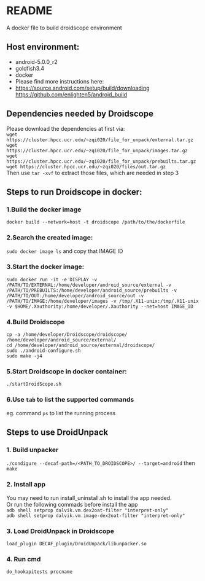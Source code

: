 # README
A docker file to build droidscope environment  
## Host environment:  
* android-5.0.0_r2  
* goldfish3.4  
* docker  
* Please find more instructions here:  
* https://source.android.com/setup/build/downloading  
 https://github.com/enlighten5/android_build  
## Dependencies needed by Droidscope  
Please download the dependencies at first via:  
`wget https://cluster.hpcc.ucr.edu/~zqi020/file_for_unpack/external.tar.gz`  
`wget https://cluster.hpcc.ucr.edu/~zqi020/file_for_unpack/images.tar.gz`  
`wget https://cluster.hpcc.ucr.edu/~zqi020/file_for_unpack/prebuilts.tar.gz`  
`wget https://cluster.hpcc.ucr.edu/~zqi020/files/out.tar.gz`  
Then use `tar -xvf`  to extract those files, which are needed in step 3  

## Steps to run Droidscope in docker:
### 1.Build the docker image
`docker build --network=host -t droidscope /path/to/the/dockerfile`
### 2.Search the created image:
`sudo docker image ls`
and copy that IMAGE ID
### 3.Start the docker image:
`sudo docker run -it -e DISPLAY -v /PATH/TO/EXTERNAL:/home/developer/android_source/external -v /PATH/TO/PREBUILTS:/home/developer/android_source/prebuilts -v /PATH/TO/OUT:/home/developer/android_source/out -v /PATH/TO/IMAGE:/home/developer/images -v /tmp/.X11-unix:/tmp/.X11-unix -v $HOME/.Xauthority:/home/developer/.Xauthority --net=host IMAGE_ID`
### 4.Build Droidscope  
`cp -a /home/developer/Droidscope/droidscope/ /home/developer/android_source/external/`  
`cd /home/developer/android_source/external/droidscope/`  
`sudo ./android-configure.sh`  
`sudo make -j4`  

### 5.Start Droidscope in docker container:
`./startDroidScope.sh`
### 6.Use `tab` to list the supported commands  
eg. command `ps` to list the running process
## Steps to use DroidUnpack
### 1. Build unpacker
`./condigure --decaf-path=/<PATH_TO_DROIDSCOPE>/ --target=android` then `make`  
### 2. Install app  
You may need to run install_uninstall.sh to install the app needed.  
Or run the following commads before install the app  
`adb shell setprop dalvik.vm.dex2oat-filter "interpret-only"`  
`adb shell setprop dalvik.vm.image-dex2oat-filter "interpret-only"`   
### 3. Load DroidUnpack in Droidscope
`load_plugin DECAF_plugin/DroidUnpack/libunpacker.so`  
### 4. Run cmd
`do_hookapitests procname`
